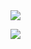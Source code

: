 <img src="https://capsule-render.vercel.app/api?type=waving&color=000000&height=250&section=header&fontColor=FFFFFF&text=welcome%20to%20github&fontSize=70" />

<a href="https://hits.seeyoufarm.com"><img src="https://hits.seeyoufarm.com/api/count/incr/badge.svg?url=https%3A%2F%2Fgithub.com%2FjaykayBaek&count_bg=%2379C83D&title_bg=%23555555&icon=sourcegraph.svg&icon_color=%23E7E7E7&title=hits&edge_flat=false"/></a>
 
